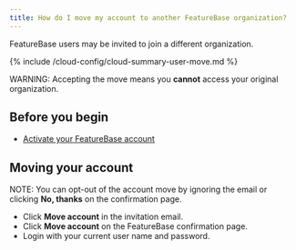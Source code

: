```yaml
---
title: How do I move my account to another FeatureBase organization?
---
```


FeatureBase users may be invited to join a different organization.

{% include /cloud-config/cloud-summary-user-move.md %}

WARNING: Accepting the move means you **cannot** access your original organization.

## Before you begin

* [Activate your FeatureBase account](/cloud/my-account/cloud-user-activate-account)

## Moving your account

NOTE: You can opt-out of the account move by ignoring the email or clicking **No, thanks** on the confirmation page.

* Click **Move account** in the invitation email.
* Click **Move account** on the FeatureBase confirmation page.
* Login with your current user name and password.

